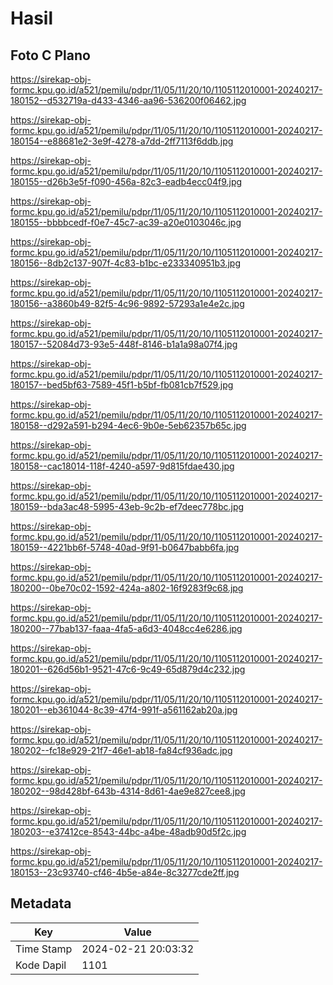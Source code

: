# Hasil

## Foto C Plano

https://sirekap-obj-formc.kpu.go.id/a521/pemilu/pdpr/11/05/11/20/10/1105112010001-20240217-180152--d532719a-d433-4346-aa96-536200f06462.jpg

https://sirekap-obj-formc.kpu.go.id/a521/pemilu/pdpr/11/05/11/20/10/1105112010001-20240217-180154--e88681e2-3e9f-4278-a7dd-2ff7113f6ddb.jpg

https://sirekap-obj-formc.kpu.go.id/a521/pemilu/pdpr/11/05/11/20/10/1105112010001-20240217-180155--d26b3e5f-f090-456a-82c3-eadb4ecc04f9.jpg

https://sirekap-obj-formc.kpu.go.id/a521/pemilu/pdpr/11/05/11/20/10/1105112010001-20240217-180155--bbbbcedf-f0e7-45c7-ac39-a20e0103046c.jpg

https://sirekap-obj-formc.kpu.go.id/a521/pemilu/pdpr/11/05/11/20/10/1105112010001-20240217-180156--8db2c137-907f-4c83-b1bc-e233340951b3.jpg

https://sirekap-obj-formc.kpu.go.id/a521/pemilu/pdpr/11/05/11/20/10/1105112010001-20240217-180156--a3860b49-82f5-4c96-9892-57293a1e4e2c.jpg

https://sirekap-obj-formc.kpu.go.id/a521/pemilu/pdpr/11/05/11/20/10/1105112010001-20240217-180157--52084d73-93e5-448f-8146-b1a1a98a07f4.jpg

https://sirekap-obj-formc.kpu.go.id/a521/pemilu/pdpr/11/05/11/20/10/1105112010001-20240217-180157--bed5bf63-7589-45f1-b5bf-fb081cb7f529.jpg

https://sirekap-obj-formc.kpu.go.id/a521/pemilu/pdpr/11/05/11/20/10/1105112010001-20240217-180158--d292a591-b294-4ec6-9b0e-5eb62357b65c.jpg

https://sirekap-obj-formc.kpu.go.id/a521/pemilu/pdpr/11/05/11/20/10/1105112010001-20240217-180158--cac18014-118f-4240-a597-9d815fdae430.jpg

https://sirekap-obj-formc.kpu.go.id/a521/pemilu/pdpr/11/05/11/20/10/1105112010001-20240217-180159--bda3ac48-5995-43eb-9c2b-ef7deec778bc.jpg

https://sirekap-obj-formc.kpu.go.id/a521/pemilu/pdpr/11/05/11/20/10/1105112010001-20240217-180159--4221bb6f-5748-40ad-9f91-b0647babb6fa.jpg

https://sirekap-obj-formc.kpu.go.id/a521/pemilu/pdpr/11/05/11/20/10/1105112010001-20240217-180200--0be70c02-1592-424a-a802-16f9283f9c68.jpg

https://sirekap-obj-formc.kpu.go.id/a521/pemilu/pdpr/11/05/11/20/10/1105112010001-20240217-180200--77bab137-faaa-4fa5-a6d3-4048cc4e6286.jpg

https://sirekap-obj-formc.kpu.go.id/a521/pemilu/pdpr/11/05/11/20/10/1105112010001-20240217-180201--626d56b1-9521-47c6-9c49-65d879d4c232.jpg

https://sirekap-obj-formc.kpu.go.id/a521/pemilu/pdpr/11/05/11/20/10/1105112010001-20240217-180201--eb361044-8c39-47f4-991f-a561162ab20a.jpg

https://sirekap-obj-formc.kpu.go.id/a521/pemilu/pdpr/11/05/11/20/10/1105112010001-20240217-180202--fc18e929-21f7-46e1-ab18-fa84cf936adc.jpg

https://sirekap-obj-formc.kpu.go.id/a521/pemilu/pdpr/11/05/11/20/10/1105112010001-20240217-180202--98d428bf-643b-4314-8d61-4ae9e827cee8.jpg

https://sirekap-obj-formc.kpu.go.id/a521/pemilu/pdpr/11/05/11/20/10/1105112010001-20240217-180203--e37412ce-8543-44bc-a4be-48adb90d5f2c.jpg

https://sirekap-obj-formc.kpu.go.id/a521/pemilu/pdpr/11/05/11/20/10/1105112010001-20240217-180153--23c93740-cf46-4b5e-a84e-8c3277cde2ff.jpg


## Metadata

| Key        | Value               |
| ---------- | ------------------- |
| Time Stamp | 2024-02-21 20:03:32 |
| Kode Dapil | 1101                |



